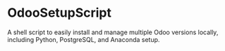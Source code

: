 # OdooSetupScript
 A shell script to easily install and manage multiple Odoo versions locally, including Python, PostgreSQL, and Anaconda setup.
